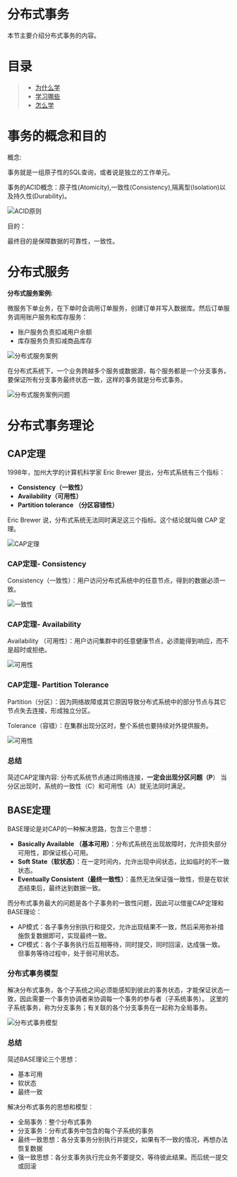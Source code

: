 # 分布式事务

本节主要介绍分布式事务的内容。

# 目录

> - [为什么学](#why)
> - [学习哪些](#what)
> - [怎么学](#how)

# 事务的概念和目的

概念:

事务就是一组原子性的SQL查询，或者说是独立的工作单元。

事务的ACID概念：原子性(Atomicity),一致性(Consistency),隔离型(Isolation)以及持久性(Durability)。

![ACID原则](./images/分布式事务/ACID原则.png)

目的：

最终目的是保障数据的可靠性，一致性。

# 分布式服务

**分布式服务案例:**

微服务下单业务，在下单时会调用订单服务，创建订单并写入数据库。然后订单服务调用账户服务和库存服务：

- 账户服务负责扣减用户余额
- 库存服务负责扣减商品库存

![分布式服务案例](./images/分布式事务/分布式服务案例.png)

在分布式系统下，一个业务跨越多个服务或数据源，每个服务都是一个分支事务，要保证所有分支事务最终状态一致，这样的事务就是分布式事务。

![分布式服务案例问题](./images/分布式事务/分布式服务案例问题.png)

# 分布式事务理论

## CAP定理

1998年，加州大学的计算机科学家 Eric Brewer 提出，分布式系统有三个指标：

- **Consistency（一致性）**
- **Availability（可用性）**
- **Partition tolerance （分区容错性）**

Eric Brewer 说，分布式系统无法同时满足这三个指标。这个结论就叫做 CAP 定理。

![CAP定理](./images/分布式事务/CAP定理.png)

### CAP定理- Consistency

Consistency（一致性）：用户访问分布式系统中的任意节点，得到的数据必须一致。

![一致性](./images/分布式事务/一致性.png)

### CAP定理- Availability

Availability （可用性）：用户访问集群中的任意健康节点，必须能得到响应，而不是超时或拒绝。

![可用性](./images/分布式事务/可用性.png)

### CAP定理- Partition Tolerance

Partition（分区）：因为网络故障或其它原因导致分布式系统中的部分节点与其它节点失去连接，形成独立分区。

Tolerance（容错）：在集群出现分区时，整个系统也要持续对外提供服务。

![可用性](./images/分布式事务/分区容错.png)

### 总结

简述CAP定理内容:
分布式系统节点通过网络连接，**一定会出现分区问题（P**）
当分区出现时，系统的一致性（C）和可用性（A）就无法同时满足。

## BASE定理

BASE理论是对CAP的一种解决思路，包含三个思想：

- **Basically Available （基本可用）**：分布式系统在出现故障时，允许损失部分可用性，即保证核心可用。
- **Soft State（软状态）**：在一定时间内，允许出现中间状态，比如临时的不一致状态。
- **Eventually Consistent（最终一致性）**：虽然无法保证强一致性，但是在软状态结束后，最终达到数据一致。


而分布式事务最大的问题是各个子事务的一致性问题，因此可以借鉴CAP定理和BASE理论：

- AP模式：各子事务分别执行和提交，允许出现结果不一致，然后采用弥补措施恢复数据即可，实现最终一致。
- CP模式：各个子事务执行后互相等待，同时提交，同时回滚，达成强一致。但事务等待过程中，处于弱可用状态。

### 分布式事务模型

解决分布式事务，各个子系统之间必须能感知到彼此的事务状态，才能保证状态一致，因此需要一个事务协调者来协调每一个事务的参与者（子系统事务）。
这里的子系统事务，称为分支事务；有关联的各个分支事务在一起称为全局事务。

![分布式事务模型](./images/分布式事务/分布式事务模型.png)

### 总结

简述BASE理论三个思想：
- 基本可用
- 软状态
- 最终一致

解决分布式事务的思想和模型：

- 全局事务：整个分布式事务
- 分支事务：分布式事务中包含的每个子系统的事务
- 最终一致思想：各分支事务分别执行并提交，如果有不一致的情况，再想办法恢复数据
- 强一致思想：各分支事务执行完业务不要提交，等待彼此结果。而后统一提交或回滚

